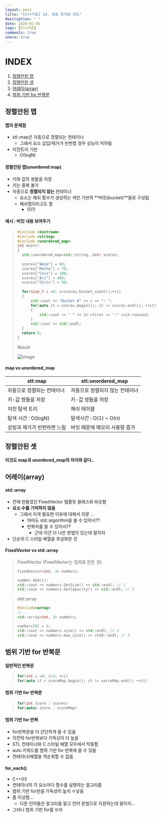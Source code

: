 ```yaml
---
layout: post
title: "[C++기초] 14. 새로 추가된 STL"
description: " "
date: 2020-01-01
tags: [C++기초]
comments: true
share: true
---
```


# INDEX

1. [정렬안된 맵](#정렬안된-맵)
2. [정렬안된 셋](#정렬안된-셋)
3. [어레이(array)](#어레이array)
4. [범위 기반 for 반복문](#범위-기반-for-반복문)



## 정렬안된 맵

#### 맵의 문제점

* stl::map은 자동으로 정렬되는 컨테이너
  * 그래서 요소 삽입/제거가 빈번할 경우 성능이 저하됨
* 이진트리 기반
  * O(logN)



#### 정렬안된 맵(unordered map)

* 키와 값의 쌍들을 저장
* 키는 중복 불가
* 자동으로 **정렬되지 않는** 컨테이너
  * 요소는 해쉬 함수가 생성하는 색인 기반의 **버킷(bucket)**들로 구성됨
  * 해쉬맵이라고도 함
    * O(1)



#### 예시 : 버킷 내용 보여주기

> ```cpp
> #include <iostream>
> #include <string>
> #include <unordered_map>
> int main()
> {
> 	std::unordered_map<std::string, int> scores;
> 	
> 	scores["Nana"] = 60;
> 	scores["MoCha"] = 70;
> 	scores["Coco"] = 100;
> 	scores["Ari"] = 400;
> 	scores["Chris"] = 90;
> 	
> 	for(size_t i =0; i<scores.bucket_count();++i)
> 	{
> 		std::cout << "Bucket #" << i << ": ";
> 		for(auto it = scores.begin(i); it != scores.end(i); ++it)
> 		{
> 			std::cout << " " << it->first << ":" <<it->second; 
> 		}
> 		std::cout << std::endl;
> 	}
> 	return 0;
> }
> ```
>
> Result
>
> ![image](https://github.com/colinch4/colinch4.github.io/blob/master/_posts/2020/C++/images/NewSTL_1.png)



#### map vs unordered_map

| stl::map                    | stl::unordered_map              |
| --------------------------- | ------------------------------- |
| 자동으로 정렬되는 컨테이너  | 자동으로 정렬되지 않는 컨테이너 |
| 키-값 쌍들을 저장           | 키-값 쌍들을 저장               |
| 이진 탐색 트리              | 해쉬 테이블                     |
| 탐색 시간 : O(logN)         | 탐색시간 : O(1) ~ O(n)          |
| 상빙과 제거가 빈번하면 느림 | 버킷 때문에 메모리 사용량 증가  |



## 정렬안된 셋

#### 이것도 map과 unordered_map의 차이와 같다..



## 어레이(array)

#### std::array

* 전에 만들었던 FixedVector 템플릿 클래스와 비슷함
* **요소 수를 기억하지 않음**
  * 그래서 이게 필요한 이유에 대해서 의문 ...
    * 아마도 std::algorithm을 쓸 수 있어서??
    * 반복자를 쓸 수 있어서??
      * 근데 이건 더 나은 방법이 있는데 말이지
* 단순히 C 스타일 배열을 추상화한 것



#### FixedVector vs std::array



> FixedVector (FixedVector는 임의로 만든 것)
>
> ```cpp
> FixedVector<int, 3> numbers;
> 
> number.Add(1);
> std::cout << numbers.GetSize() << std::endl; // 1
> std::cout << numbers.GetCapacity() << std::endl; // 3
> ```

> std::array
>
> ```cpp
> #include<array>
> //...
> std::array<int, 3> numbers;
> 
> numbers[0] = 1;
> std::cout << numbers.size() << std::endl; // 3
> std::cout << numbers.max_size() << stdd::endl; // 3
> ```



## 범위 기반 for 반복문

#### 일반적인 반복문

> ```cpp
> for(int i =0; i<3; ++i)
> for(auto it = scoreMap.begin(); it != socreMap.end(); ++it)
> ```



#### 범위 기반 for 반복문

> ``` cpp
> for(int score : scores)
> for(auto& score : scoreMap)
> ```



#### 범위 기반 for 반복

* for반복문을 더 간단하게 쓸 수 있음
* 이전의 for반복보다 가독싱이 더 높음
* STL 컨테이너와 C 스타일 배열 모두에서 작동함
* auto 키워드를 범위 기반 for 반복에 쓸 수 있음
* 컨테이너/배열을 역순회할 수 없음



#### for_each()

* C++03
* 컨테이너의 각 요소마다 함수를 실행하는 알고리즘
* 범위 기반 for만큼 가독성이 높지 ㅇ낳음
* 좀 이상함...
  * 다른 언어들은 알고리즘 말고 언어 문법으로 지원하는데 말이지...
* 그러니 범위 기반 for를 쓰자
